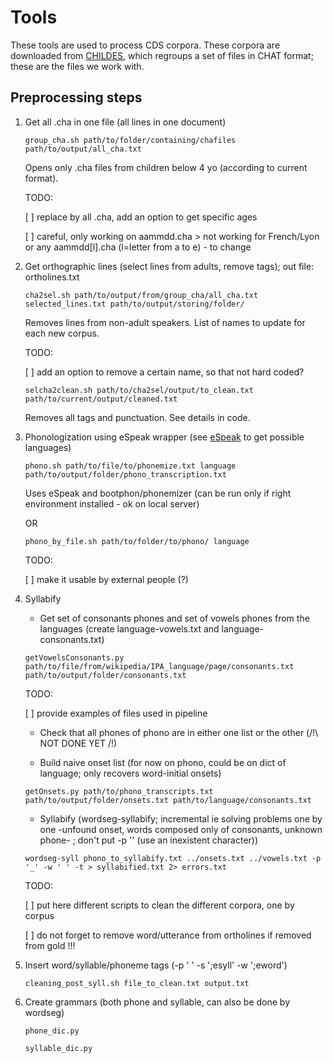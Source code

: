 # Tools


These tools are used to process CDS corpora. These corpora are downloaded from [CHILDES](https://childes.talkbank.org), which regroups a set of files in CHAT format; these are the files we work with.

## Preprocessing steps

1. Get all .cha in one file (all lines in one document)

    `group_cha.sh path/to/folder/containing/chafiles path/to/output/all_cha.txt`
    
    Opens only .cha files from children below 4 yo (according to current format). 
    
    TODO: 
    
    [ ] replace by all .cha, add an option to get specific ages
    
    [ ] careful, only working on aammdd.cha > not working for French/Lyon or any aammdd[l].cha (l=letter from a to e) - to change

2. Get orthographic lines (select lines from adults, remove tags); out file: ortholines.txt

    `cha2sel.sh path/to/output/from/group_cha/all_cha.txt selected_lines.txt path/to/output/storing/folder/`
    
    Removes lines from non-adult speakers. List of names to update for each new corpus.
    
    TODO:
    
    [ ] add an option to remove a certain name, so that not hard coded?
    
    `selcha2clean.sh path/to/cha2sel/output/to_clean.txt path/to/current/output/cleaned.txt`
    
    Removes all tags and punctuation. See details in code.

3. Phonologization using eSpeak wrapper (see [eSpeak](http://espeak.sourceforge.net/languages.html) to get possible languages)

    `phono.sh path/to/file/to/phonemize.txt language path/to/output/folder/phono_transcription.txt`
    
    Uses eSpeak and bootphon/phonemizer (can be run only if right environment installed - ok on local server)
    
    OR
    
    `phono_by_file.sh path/to/folder/to/phono/ language`
    
    TODO:
    
    [ ] make it usable by external people (?)

4. Syllabify

     - Get set of consonants phones and set of vowels phones from the languages (create language-vowels.txt and language-consonants.txt)
  
    `getVowelsConsonants.py path/to/file/from/wikipedia/IPA_language/page/consonants.txt path/to/output/folder/consonants.txt`
    
    TODO: 
    
    [ ] provide examples of files used in pipeline

     - Check that all phones of phono are in either one list or the other (/!\ NOT DONE YET /!\)
  
  

     - Build naive onset list (for now on phono, could be on dict of language; only recovers word-initial onsets)
  
    `getOnsets.py path/to/phono_transcripts.txt path/to/output/folder/onsets.txt path/to/language/consonants.txt`
    
     - Syllabify (wordseg-syllabify; incremental ie solving problems one by one -unfound onset, words composed only of consonants, unknown phone- ; don't put -p '' (use an inexistent character))
     
     `wordseg-syll phono_to_syllabify.txt ../onsets.txt ../vowels.txt -p '_' -w ' ' -t > syllabified.txt 2> errors.txt`
  
    TODO:
    
    [ ] put here different scripts to clean the different corpora, one by corpus
    
    [ ] do not forget to remove word/utterance from ortholines if removed from gold !!!

5. Insert word/syllable/phoneme tags (-p ' ' -s ';esyll' -w ';eword')

   `cleaning_post_syll.sh file_to_clean.txt output.txt`
  
6. Create grammars (both phone and syllable, can also be done by wordseg)

   `phone_dic.py`
  
   `syllable_dic.py`

